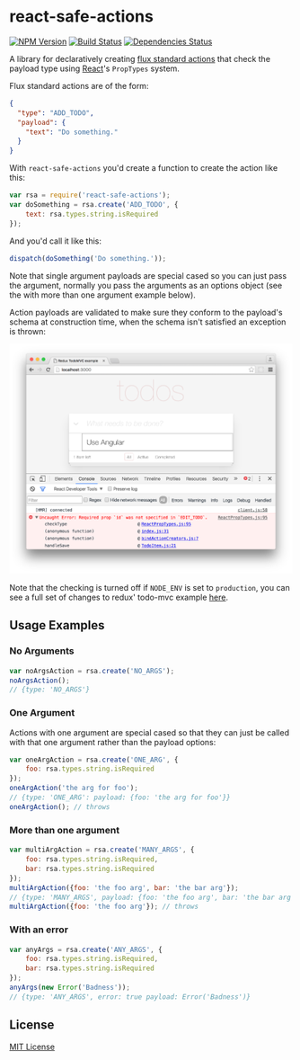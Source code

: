 react-safe-actions
==================
[![NPM Version](http://img.shields.io/npm/v/react-safe-actions.svg?style=flat)](https://www.npmjs.com/package/react-safe-actions)
[![Build Status](https://travis-ci.org/thaggie/react-safe-actions.svg)](https://travis-ci.org/thaggie/react-safe-actions)
[![Dependencies Status](https://david-dm.org/thaggie/react-safe-actions.svg)](https://david-dm.org/thaggie/react-safe-actions)

A library for declaratively creating [flux standard actions](https://github.com/acdlite/flux-standard-action)
that check the payload type using [React](https://facebook.github.io/react)'s `PropTypes` system.

Flux standard actions are of the form:

``` json
{
  "type": "ADD_TODO",
  "payload": {
    "text": "Do something."  
  }
}
```

With `react-safe-actions` you'd create a function to create the action like this:

``` js
var rsa = require('react-safe-actions');
var doSomething = rsa.create('ADD_TODO', {
	text: rsa.types.string.isRequired
});
```

And you'd call it like this:

``` js
dispatch(doSomething('Do something.'));
```

Note that single argument payloads are special cased so you can just pass the
argument, normally you pass the arguments as an options object (see the with
more than one argument example below).

Action payloads are validated to make sure they conform to the payload's schema
at construction time, when the schema isn't satisfied an exception is thrown:

![Error: Required prop `id` was not specified in `EDIT_TODO`.](react-safe-actions-error-log.png)

Note that the checking is turned off if `NODE_ENV` is set to `production`, you
can see a full set of changes to redux' todo-mvc example [here](https://github.com/thaggie/redux/commit/67e3e87762d254acffdaf7ac949253286074efc8).

## Usage Examples

### No Arguments
``` js
var noArgsAction = rsa.create('NO_ARGS');
noArgsAction();
// {type: 'NO_ARGS'}
```

### One Argument

Actions with one argument are special cased so that they can just be called with that one argument rather than the payload options:

``` js
var oneArgAction = rsa.create('ONE_ARG', {
	foo: rsa.types.string.isRequired
});
oneArgAction('the arg for foo');
// {type: 'ONE_ARG': payload: {foo: 'the arg for foo'}}
oneArgAction(); // throws
```

### More than one argument

``` js
var multiArgAction = rsa.create('MANY_ARGS', {
	foo: rsa.types.string.isRequired,
	bar: rsa.types.string.isRequired
});
multiArgAction({foo: 'the foo arg', bar: 'the bar arg'});
// {type: 'MANY_ARGS', payload: {foo: 'the foo arg', bar: 'the bar arg'}}
multiArgAction({foo: 'the foo arg'}); // throws
```

### With an error

``` js
var anyArgs = rsa.create('ANY_ARGS', {
	foo: rsa.types.string.isRequired,
	bar: rsa.types.string.isRequired
});
anyArgs(new Error('Badness'));
// {type: 'ANY_ARGS', error: true payload: Error('Badness')}
```


## License

[MIT License](http://en.wikipedia.org/wiki/MIT_License)
